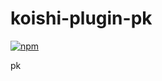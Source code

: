 # koishi-plugin-pk

[![npm](https://img.shields.io/npm/v/koishi-plugin-pk?style=flat-square)](https://www.npmjs.com/package/koishi-plugin-pk)

pk
